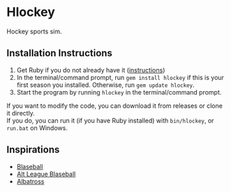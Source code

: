 # Hlockey
Hockey sports sim.

## Installation Instructions
1. Get Ruby if you do not already have it ([instructions](https://www.ruby-lang.org/en/downloads/))
2. In the terminal/command prompt, run `gem install hlockey` if this is your first season you installed. Otherwise, run `gem update hlockey`.
3. Start the program by running `hlockey` in the terminal/command prompt.

If you want to modify the code, you can download it from releases or clone it directly.\
If you do, you can run it (if you have Ruby installed) with `bin/hlockey`, or `run.bat` on Windows.

## Inspirations
* [Blaseball](https://blaseball.com)
* [Alt League Blaseball](https://github.com/themixedmaster/alt-league-blaseball)
* [Albatross](https://github.com/qt-dork/albatross)

